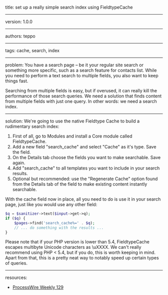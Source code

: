 title: set up a really simple search index using FieldtypeCache

----

version: 1.0.0

----

authors: teppo

----

tags: cache, search, index

----

problem:
You have a search page – be it your regular site search or something more specific, such as a search feature for contacts list. While you need to perform a text search to multiple fields, you also want to keep things fast.

Searching from multiple fields is easy, but if overused, it can really kill the performance of those search queries. We need a solution that finds content from multiple fields with just one query. In other words: we need a search index.

----

solution:
We're going to use the native Fieldtype Cache to build a rudimentary search index:

1. First of all, go to Modules and install a Core module called FieldtypeCache.
2. Add a new field "search_cache" and select "Cache" as it's type. Save the field.
3. On the Details tab choose the fields you want to make searchable. Save again.
4. Add "search_cache" to all templates you want to include in your search results.
5. Optional but recommended: use the "Regenerate Cache" option found from the Details tab of the field to make existing content instantly searchable.

With the cache field now in place, all you need to do is use it in your search page, just like you would use any other field:
```PHP
$q = $sanitizer->text($input->get->q);
if ($q) {
    $pages->find('search_cache%=' . $q);
    // ... do something with the results ...
}
```

Please note that if your PHP version is lower than 5.4, FieldtypeCache escapes multibyte Unicode characters as \uXXXX. We can't really recommend using PHP < 5.4, but if you do, this is worth keeping in mind. Apart from that, this is a pretty neat way to notably speed up certain types of queries.

----

resources:
* [ProcessWire Weekly 129](https://weekly.pw/issue/129)